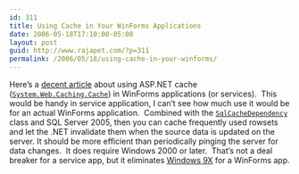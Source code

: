 ```yaml
---
id: 311
title: Using Cache in Your WinForms Applications
date: 2006-05-18T17:10:00-05:00
layout: post
guid: http://www.rajapet.com/?p=311
permalink: /2006/05/18/using-cache-in-your-winforms/
---
```

Here&#8217;s a [decent article](http://www.codeproject.com/csharp/cacheinwinformapps.asp) about using ASP.NET cache ([`System.Web.Caching.Cache`](http://msdn2.microsoft.com/en-us/library/system.web.caching.cache.aspx)) in WinForms applications (or services).  This would be handy in service application, I can&#8217;t see how much use it would be for an actual WinForms application.  Combined with the [`SqlCacheDependency`](http://msdn2.microsoft.com/en-us/library/system.web.caching.sqlcachedependency.aspx) class and SQL Server 2005, then you can cache frequently used rowsets and let the .NET invalidate them when the source data is updated on the server. It should be more efficient than periodically pinging the server for data changes.  It does require Windows 2000 or later.  That&#8217;s not a deal breaker for a service app, but it eliminates [Windows 9X](http://www.theonion.com/content/node/29023) for a WinForms app.<span></span>